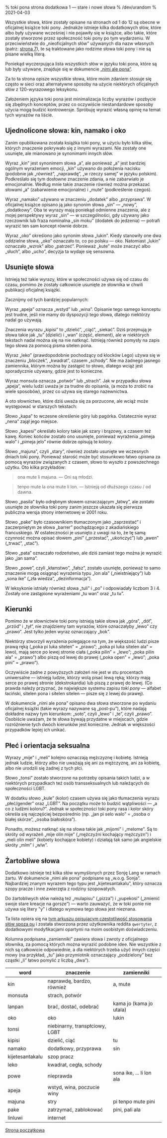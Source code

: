 % toki pona strona dodatkowa 1 — stare i nowe słowa
% /dev/urandom
% 2021-04-03

Wszystkie słowa, które zostały opisane na stronach od 1 do 12 są obecne w oficjalnej 
książce toki pony. Jednakże istnieje kilka dodatkowych słów, które albo były używane 
wcześniej i nie pojawiły się w książce, albo takie, które zostały stworzone przez 
społeczność toki pony po tym wydarzeniu. W przeciwieństwie do „nieoficjalnych słów” 
używanych dla nazw własnych (patrz: [strona 7](pl_7.html)), te są traktowane jako 
rodzime słowa toki pony i nie są pisane wielką literą.

Poniekąd wyczerpująca lista wszystkich słów w języku toki pona, które są lub były używane, znajduje się w dokumencie [„nimi ale pona”][nap].

[nap]:https://docs.google.com/document/d/10hP3kR7mFN0E6xW3U6fZyDf7xKEEvxssM96qLq4E0ms/edit

Za to ta strona opisze wszystkie słowa, które moim zdaniem stosuje się często w sieci
oraz alternatywne sposoby na użycie niektórych oficjalnych słów z 120-wyrazowego
leksykonu.

Założeniem języka toki pona jest minimalizacja liczby wyrazów i pozbycie się zbędnych
konceptów, przez co oczywiście niestandardowe sposoby użycia mogą budzić kontrowersje.
Spróbuję wyrazić własną opinię na temat tych wyrazów na liście.

## Ujednolicone słowa: kin, namako i oko

Zanim opublikowana została książka toki pony, w użyciu było kilka słów, których
znaczenie pokrywało się z innymi wyrazami. Nie zostały one usunięte, ale mianowano
je synonimami innych słów.

Wyraz „kin” jest synonimem słowa „a”, ale ponieważ „a” jest bardziej ogólnym wyrażeniem
emocji, „kin” używano do położenia nacisku (podobnie jak „również”, „naprawdę”,
„w rzeczy samej” w języku polskim). Podkreślało się tym dosłowne znaczenie zdania,
a nie zabarwiało je emocjonalnie. Według mnie takie znaczenie również można przekazać
słowami „a” (zabarwienie emocjonalne) i „mute” (podkreślenie czegoś).

Wyraz „namako” używano w znaczeniu „dodatek” albo „przyprawa”. W oficjalnej książce
opisano ją jako synonim słowa „sin” — „nowy”, „dodatkowy”. Oba te wyrazy mają
poniekąd odmienne znaczenia, ale z mojej perspektywy wyraz „sin” — w szczególności, gdy
używany jako rzeczownik lub fraza nominalna „sin moku” (dodatek do jedzenia) — potrafi
wyrazić ten sam koncept równie dobrze.

Wyraz „oko” określono jako synonim słowa „lukin”. Kiedy stanowiły one dwa oddzielne
słowa,  „oko” oznaczało to, co po polsku — oko. Natomiast „lukin” oznaczało „wzrok”
albo „patrzeć”. Ponieważ „kute” może znaczyć albo „słuch”, albo „ucho”, decyzja
ta wydaje się sensowna.

## Usunięte słowa

Istnieją też takie wyrazy, które w społeczności używa się od czasu do czasu, pomimo
że zostały całkowicie usunięte ze słownika w chwili publikacji oficjalnej książki.

Zacznijmy od tych bardziej popularnych:

Wyraz „apeja” oznacza „wstyd” lub „wina”. Opisanie tego samego konceptu jest trudne,
jeśli nie mamy do dyspozycji tego słowa, dlatego niektórzy nadal go używają.

Znaczenia wyrazu „kipisi” to „dzielić”, „ciąć”, „siekać”. Dziś przejmują je słowa
takie jak „tu” (dzielić) i „wan” (część, element), ale w niektórych tekstach nadal
można się na nie natknąć. Istnieją również pomysły na zapis tego słowa za pomocą pisma
sitelen pona.

Wyraz „leko” (prawdopodobnie pochodzący od klocków Lego) używa się w znaczeniu
„bloczek”, „kwadrat”, czasem „schody”. Nie ma żadnego jasnego zamiennika, którym można
by zastąpić to słowo, dlatego wciąż jest sporadycznie używany, gdzie jest to
konieczne.

Wyraz monsuta oznacza „potwór” lub „strach”. Jak w przypadku słowa „apeja”, wielu
ludzi uważa je za trudne do opisania, (a moża to zrobić na wiele sposobów), przez co 
używa się starego nazewnictwa.

A oto słownictwo, które dziś uważa się za porzucone, ale wciąż może występować
w starszych tekstach:

Słowo „kapa” to wczesne określenie góry lub pagórka. Ostatecznie wyraz „nena” zajął
jego miejsce.

Słowo „kapesi” określało kolory takie jak szary i brązowy, a czasem też kawę.
Koniec końców zostało ono usunięte, ponieważ wyrażenia „pimeja walo” i „pimeja jelo”
równie dobrze opisują te kolory.

Słowo „majuna”, czyli „stary”, również zostało usunięte we wczesnych dniach toki pony.
Ponieważ starość może być stosunkowo łatwo opisana za pomocą wyrazów związanych
z czasem, słowo to wyszło z powszechnego użytku. Oto kilka przykładów:

> ona mute li majuna. — Oni są młodzi.

> tenpo mute la ona mute li lon. — Istnieją od dłuższego czasu / od dawna.

Słowo „pasila” było odrębnym słowem oznaczającym „łatwy”, ale zostało usunięte
ze słownika toki pony zanim jeszcze ukazała się pierwsza publiczna wersja strony
internetowej w 2001 roku.

Słowo „pake” było czasownikiem tłumaczonym jako „zaprzestać” i zaczerpniętym ze słowa
„barrer” pochądzącego z akadiańskiego francuskiego. W ostateczności je usunięto
z uwagi na to, że tę samą czynność można opisać słowem „pini” („przestać”, „ukończyć”)
lub „awen” („trwać”, „stać”).

Słowo „pata” oznaczało rodzeństwo, ale dziś zamiast tego można je wyrazić jako „jan 
sama”.

Słowo „powe”, czyli „kłamstwo”, „fałsz”, zostało usunięte, ponieważ to samo znaczenie
mogą osiągnąć wyrażenia typu „lon ala” („nieistniejący”) lub „sona ike”
(„zła wiedza”, „dezinformacja”).

W leksykonie istniały również słowa „tuli” i „po” i odpowiadały liczbom 3 i 4. Zostały
one zastąpione wyrażeniami „tu wan” oraz „tu tu”.

## Kierunki

Pomimo że w słownictwie toki pony istnieją takie słowa jak „góra”, „dół”, „przód” i 
„tył”, nie znajdziemy tam wyrazów, które oznaczałyby „lewo” czy „prawo”. Jest tylko
jeden wyraz oznaczający „bok”.

Niektórzy stworzyli wyrażenia polegające na tym, że większość ludzi pisze prawą ręką
(„poka pi luka sitelen” = „prawo”; „poka pi luka sitelen ala” = lewo), mają serce
po lewej stronie ciała („poka pilin” = „lewo”; „poka pilin ala” = „prawo”) albo piszą
od lewej do prawej („poka open” = „lewo”; „poka pini” = „prawo”).

Oczywiście żadne z powyższych założeń nie jest w stu procentach uniwersalne — istnieją
ludzie, którzy wolą pisać lewą ręką; którzy mają serce po prawej stronie 
(dekstrokardia) lub piszą z prawej do lewej. (Co prawda należy przyznać, że 
największe systemu zapisu *toki pony* — alfabet łaciński, sitelen pona i sitelen 
sitelen — pisze się z lewej do prawej).

W dokumencie „nimi ale pona” opisano dwa słowa stworzone po wydaniu oficjalnej 
książki (takie wyrazy nazywane są „post-pu”), które nadają dokładne nazwy tym 
kierunkom: „soto”, czyli „lewo” i „te”, czyli „prawo”. Osobiście uważam, że te słowa 
bywają przydatne w miejscach, gdzie rozróżnienie tych dwóch kierunków jest konieczne. 
Jednak w większości przypadków lepiej ich unikać.

## Płeć i orientacja seksualna

Wyrazy „mije” i „meli” kolejno oznaczają mężczyznę i kobietę. Istnieją jednak ludzie, 
którzy albo nie uważają się ani za mężczyznę, ani za kobietę, albo nie urodzili się 
żadnej z tych płci.

Słowo „tonsi” zostało stworzone na potrzeby opisania takich ludzi, a w niektórych 
przypadkach też osób transseksualnych lub należących do społeczności LGBT.

W dodatku słowo „kule” (kolor) czasem używa się jako tłumaczenia wyrazu „płeć/gender”
oraz „LGBT”. Na początku może to budzić wątpliwości — „a co z ludźmi
koloru?”. Jednak w społeczności toki pony rasa i kolor skóry określa się najczęściej
bezpośrednio (np. „jan pi selo walo” = „osoba o białej skórze”, „osoba białoskóra”).

Ponadto, możesz natknąć się na słowa takie jak „mijomi” i „melome”. Są to skróty
od wyrażeń „mije olin mije” („mężczyźni kochający mężczyzn”) i „meli olin meli” 
(kobiety kochające kobiety) i działają tak samo jak angielskie skróty „mlm” i „wlw”.

## Żartobliwe słowa

Dodatkowo istnieje też kilka słów wymyślonych przez Sonję Lang w ramach żartu.
W dokumencie „nimi ale pona” podpisane są „w.o.g. Sonja”. Najbardziej znanym wyrazem 
tego typu jest „kijetesantakalu”, który oznacza szopy pracze i inne zwierzęta z 
rodziny szopowatych.

Do żartobliwych słów należą też „mulapisu” („pizza”) i „yupekosi” („zmienić swoje 
stare kreacje na gorsze”) — warto zauważyć, że w toki ponie nie używa się litery "y" 
i dlatego wymowa tego słowa jest nieznana.

Ta lista opiera się na [tym arkuszu opisującym częstotliwość stosowania słów spoza pu](https://docs.google.com/spreadsheets/d/1dGd4do1Jk2L2NwW5l7tLgSajAVkUqO0z2UHGu4_Sq_M)
i została stworzona przez użytkownika reddita `qwertyter`, z dodatkowymi 
modyfikacjami opartymi na moim osobistym doświadczeniu.

Kolumna podpisana „zamienniki” zawiera słowa i zwroty z oficjalnego słownika, za 
pomocą których można wyrazić podobne idee. Nie wszystkie z nich są całkowicie 
odpowiednie, a dla niektórych trzeba użyć innych części mowy (na przykład, „tu” jako 
przymiotnik oznaczający „podzielony” bez cząstki „li” łatwo pomylić z liczbą „dwa”).

| word | znaczenie | zamienniki |
|----|----|----|
| kin | naprawdę, bardzo, również | a, mute |
| monsuta | strach, potwór | |
| lanpan  | brać, dostać, odebrać | kama jo (kama jo utala) |
| oko     | oko | lukin |
| tonsi   | niebinarny, transpłciowy, LGBT | |
| kipisi  | dzielić, ciąć | tu |
| namako  | dodatkowy, przyprawa | sin |
| kijetesantakalu | szop pracz | |
| leko    | kwadrat, cegła, schody | |
| powe    | nieprawda | sona ike, ... li lon ala |
| apeja   | wstyd, wina, poczucie winy | |
| majuna  | stry | pi tenpo mute pini |
| pake    | zatrzymać, zablokować | pini, pali ala |
| linluwi | internet | |

[Strona początkowa](pl_index.html)
